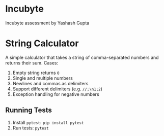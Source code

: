 # Incubyte
Incubyte assessment by Yashash Gupta

# String Calculator

A simple calculator that takes a string of comma-separated numbers and returns their sum.
Cases:
1. Empty string returns `0`
2. Single and multiple numbers
3. Newlines and commas as delimiters
4. Support different delimiters (e.g. `//;\n1;2`)
5. Exception handling for negative numbers

## Running Tests
1. Install `pytest`: `pip install pytest`
2. Run tests: `pytest`

